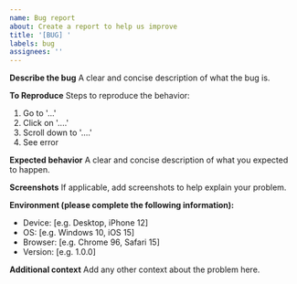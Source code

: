 ```yaml
---
name: Bug report
about: Create a report to help us improve
title: '[BUG] '
labels: bug
assignees: ''
---
```


**Describe the bug**
A clear and concise description of what the bug is.

**To Reproduce**
Steps to reproduce the behavior:
1. Go to '...'
2. Click on '....'
3. Scroll down to '....'
4. See error

**Expected behavior**
A clear and concise description of what you expected to happen.

**Screenshots**
If applicable, add screenshots to help explain your problem.

**Environment (please complete the following information):**
 - Device: [e.g. Desktop, iPhone 12]
 - OS: [e.g. Windows 10, iOS 15]
 - Browser: [e.g. Chrome 96, Safari 15]
 - Version: [e.g. 1.0.0]

**Additional context**
Add any other context about the problem here.